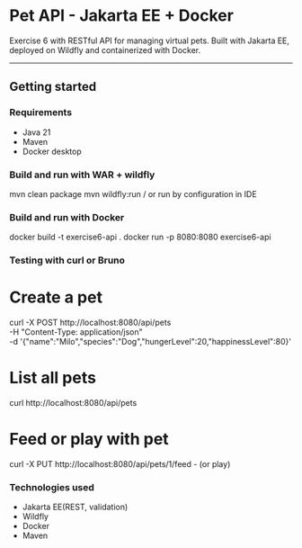 # Pet API - Jakarta EE + Docker

Exercise 6 with RESTful API for managing virtual pets. Built with Jakarta EE, deployed on Wildfly and containerized with Docker.

___ 

## Getting started

### Requirements 
- Java 21 
- Maven 
- Docker desktop

### Build and run with WAR + wildfly 
mvn clean package
mvn wildfly:run / or run by configuration in IDE 

### Build and run with Docker
docker build -t exercise6-api .
docker run -p 8080:8080 exercise6-api

### Testing with curl or Bruno 
# Create a pet
curl -X POST http://localhost:8080/api/pets \
-H "Content-Type: application/json" \
-d '{"name":"Milo","species":"Dog","hungerLevel":20,"happinessLevel":80}'
# List all pets
curl http://localhost:8080/api/pets
# Feed or play with pet 
curl -X PUT http://localhost:8080/api/pets/1/feed - (or play)

### Technologies used 
- Jakarta EE(REST, validation)
- Wildfly
- Docker 
- Maven